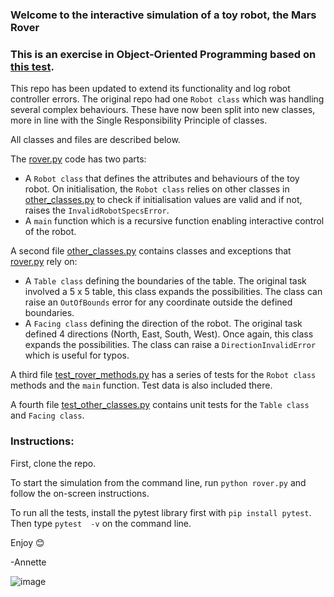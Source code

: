 ### Welcome to the interactive simulation of a toy robot, the Mars Rover
### This is an exercise in Object-Oriented Programming based on [this test](https://joneaves.wordpress.com/2014/07/21/toy-robot-coding-test/).

This repo has been updated to extend its functionality and log robot controller errors. The original repo had one `Robot class` which was handling several complex behaviours. These have now been split into new classes, more in line with the Single Responsibility Principle of classes. 

All classes and files are described below. 

The <ins>rover.py</ins> code has two parts:
- A `Robot class` that defines the attributes and behaviours of the toy robot. On initialisation, the `Robot class` relies on other classes in <ins>other_classes.py</ins> to check if initialisation values are valid and if not, raises the `InvalidRobotSpecsError`.
- A `main` function which is a recursive function enabling interactive control of the robot.

A second file <ins>other_classes.py</ins> contains classes and exceptions that <ins>rover.py</ins> rely on:
- A `Table class` defining the boundaries of the table. The original task involved a 5 x 5 table, this class expands the possibilities. The class can raise an `OutOfBounds` error for any coordinate outside the defined boundaries.
- A `Facing class` defining the direction of the robot. The original task defined 4 directions (North, East, South, West). Once again, this class expands the possibilities. The class can raise a `DirectionInvalidError` which is useful for typos. 

A third file <ins>test_rover_methods.py</ins> has a series of tests for the `Robot class` methods and the `main` function. Test data is also included there. 

A fourth file <ins>test_other_classes.py</ins> contains unit tests for the `Table class` and `Facing class`.

### Instructions:
First, clone the repo.

To start the simulation from the command line, run `python rover.py` and follow the on-screen instructions.

To run all the tests, install the pytest library first with `pip install pytest`. Then type `pytest  -v` on the command line.

Enjoy 😊

-Annette

![image](https://github.com/user-attachments/assets/6cab5626-eb6c-4627-884d-13a2ae801e07)


